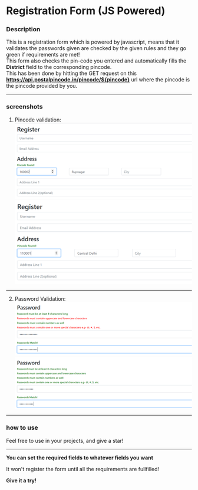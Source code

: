 # Registration Form (JS Powered)

### Description
This is a registration form which is powered by javascript, means that it validates the passwords given are checked by the given rules and they go green if requirements are met!  
This form also checks the pin-code you entered and automatically fills the **District** field to the corresponding pincode.  
This has been done by hitting the GET request on this **https://api.postalpincode.in/pincode/${pincode}** url where the pincode is the pincode provided by you.
***
### screenshots
1. Pincode validation:
![pincodeval1](screenshots/pincodefound1.png)
![pincodeval2](screenshots/pincodefound2.png)
***
2. Password Validation:
![Passwordval1](screenshots/passwordvalidation1.png)
![Passwordval2](screenshots/passwordvalidation2.png)
***
### how to use
Feel free to use in your projects, and give a star!
***
**You can set the required fields to whatever fields you want**

It won't register the form until all the requirements are fullfilled!

**Give it a try!**
